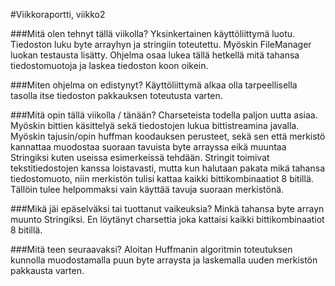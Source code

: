 #Viikkoraportti, viikko2

###Mitä olen tehnyt tällä viikolla?
Yksinkertainen käyttöliittymä luotu. Tiedoston luku byte arrayhyn ja stringiin toteutettu. Myöskin FileManager luokan testausta lisätty.
Ohjelma osaa lukea tällä hetkellä mitä tahansa tiedostomuotoja ja laskea tiedoston koon oikein.

###Miten ohjelma on edistynyt?
Käyttöliittymä alkaa olla tarpeellisella tasolla itse tiedoston pakkauksen toteutusta varten.

###Mitä opin tällä viikolla / tänään?
Charseteista todella paljon uutta asiaa. Myöskin bittien käsittelyä sekä tiedostojen lukua bittistreamina javalla. Myöskin tajusin/opin huffman koodauksen perusteet, sekä sen että merkistö kannattaa muodostaa suoraan tavuista byte arrayssa eikä muuntaa Stringiksi kuten useissa esimerkeissä tehdään. Stringit toimivat tekstitiedostojen kanssa loistavasti, mutta kun halutaan pakata mikä tahansa tiedostomuoto, niin merkistön tulisi kattaa kaikki bittikombinaatiot 8 bitillä. Tällöin tulee helpommaksi vain käyttää tavuja suoraan merkistönä.

###Mikä jäi epäselväksi tai tuottanut vaikeuksia?
Minkä tahansa byte arrayn muunto Stringiksi. En löytänyt charsettia joka kattaisi kaikki bittikombinaatiot 8 bitillä.

###Mitä teen seuraavaksi?
Aloitan Huffmanin algoritmin toteutuksen kunnolla muodostamalla puun byte arraysta ja laskemalla uuden merkistön pakkausta varten.
